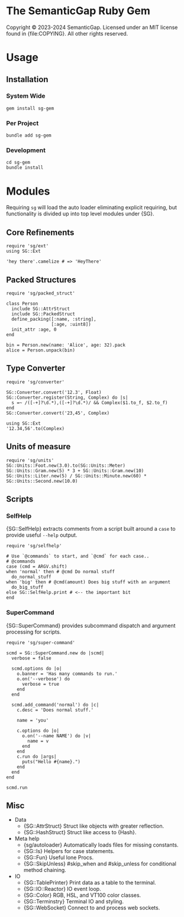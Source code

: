 # The SemanticGap Ruby Gem

Copyright © 2023-2024 SemanticGap. Licensed under
an MIT license found in {file:COPYING}. All other
rights reserved.

# Usage

## Installation

### System Wide

    gem install sg-gem

### Per Project

    bundle add sg-gem

### Development

    cd sg-gem
    bundle install


# Modules

Requiring `sg` will load the auto loader eliminating explicit
requiring, but functionality is divided up into top level
modules under {SG}.

## Core Refinements

    require 'sg/ext'
    using SG::Ext

    'hey there'.camelize # => 'HeyThere'

## Packed Structures

    require 'sg/packed_struct'

    class Person
      include SG::AttrStruct
      include SG::PackedStruct
      define_packing([:name, :string],
                     [:age, :uint8])
      init_attr :age, 0
    end

    bin = Person.new(name: 'Alice', age: 32).pack
    alice = Person.unpack(bin)

## Type Converter

    require 'sg/converter'

    SG::Converter.convert('12.3', Float)
    SG::Converter.register(String, Complex) do |s|
      s =~ /([-+]?\d.*),([-+]?\d.*)/ && Complex($1.to_f, $2.to_f)
    end
    SG::Converter.convert('23,45', Complex)

    using SG::Ext
    '12.34,56'.to(Complex)

## Units of measure

    require 'sg/units'
    SG::Units::Foot.new(3.0).to(SG::Units::Meter)
    SG::Units::Gram.new(5) * 3 + SG::Units::Gram.new(10)
    SG::Units::Liter.new(5) / SG::Units::Minute.new(60) * SG::Units::Second.new(10.0)

## Scripts

### SelfHelp

{SG::SelfHelp} extracts comments from a script built around a `case`
to provide useful `--help` output.

    require 'sg/selfhelp'

    # Use `@commands` to start, and `@cmd` for each case..
    # @commands
    case (cmd = ARGV.shift)
    when 'normal' then # @cmd Do normal stuff
      do_normal_stuff
    when 'big' then # @cmd(amount) Does big stuff with an argument
      do_big_stuff
    else SG::SelfHelp.print # <-- the important bit
    end


### SuperCommand

{SG::SuperCommand} provides subcommand dispatch and argument processing
for scripts.

    require 'sg/super-command'

    scmd = SG::SuperCommand.new do |scmd|
      verbose = false

      scmd.options do |o|
        o.banner = 'Has many commands to run.'
        o.on('--verbose') do
          verbose = true
        end
      end

      scmd.add_command('normal') do |c|
        c.desc = 'Does normal stuff.'

        name = 'you'

        c.options do |o|
          o.on('--name NAME') do |v|
            name = v
          end
        end
        c.run do |args|
          puts("Hello #{name}.")
        end
      end
    end

    scmd.run


## Misc

* Data
    * {SG::AttrStruct} Struct like objects with greater reflection.
    * {SG::HashStruct} Struct like access to {Hash}.
* Meta help
    * {sg/autoloader} Automatically loads files for missing constants.
    * {SG::Is} Helpers for case statements.
    * {SG::Fun} Useful lone Procs.
    * {SG::SkipUnless} #skip_when and #skip_unless for conditional method chaining.
* IO
    * {SG::TablePrinter} Print data as a table to the terminal.
    * {SG::IO::Reactor} IO event loop.
    * {SG::Color} RGB, HSL, and VT100 color classes.
    * {SG::Terminstry} Terminal IO and styling.
    * {SG::WebSocket} Connect to and process web sockets.

